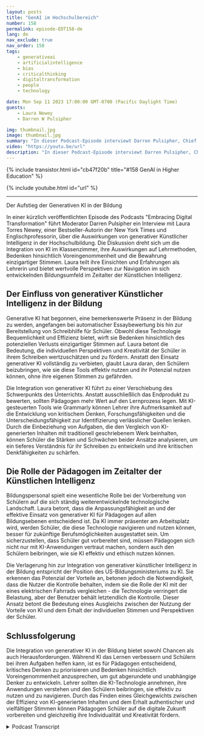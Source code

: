 ```yaml
---
layout: posts
title: "GenAI im Hochschulbereich"
number: 158
permalink: episode-EDT158-de
lang: de
nav_exclude: true
nav_order: 158
tags:
    - generativeai
    - artificialintelligence
    - bias
    - criticalthinking
    - digitaltransformation
    - people
    - technology

date: Mon Sep 11 2023 17:00:00 GMT-0700 (Pacific Daylight Time)
guests:
    - Laura Newey
    - Darren W Pulsipher

img: thumbnail.jpg
image: thumbnail.jpg
summary: "In dieser Podcast-Episode interviewt Darren Pulsipher, Chief Solution Architect im öffentlichen Sektor bei Intel, Laura Torres Newey, eine Bestseller-Autorin der New York Times und Universitätsprofessorin, über die Auswirkungen von generativer KI in der Hochschulbildung. Diese Episode geht auf die Herausforderungen und Chancen ein, die sich durch die Integration von generativer KI im Unterricht ergeben, und hebt die Notwendigkeit von kritischem Denken, die Bedenken hinsichtlich Voreingenommenheit und die Sicherstellung der Bewahrung einzigartiger Stimmen hervor."
video: "https://youtu.be/url"
description: "In dieser Podcast-Episode interviewt Darren Pulsipher, Chief Solution Architect im öffentlichen Sektor bei Intel, Laura Torres Newey, eine Bestseller-Autorin der New York Times und Universitätsprofessorin, über die Auswirkungen von generativer KI in der Hochschulbildung. Diese Episode geht auf die Herausforderungen und Chancen ein, die sich durch die Integration von generativer KI im Unterricht ergeben, und hebt die Notwendigkeit von kritischem Denken, die Bedenken hinsichtlich Voreingenommenheit und die Sicherstellung der Bewahrung einzigartiger Stimmen hervor."
---
```


<div>
{% include transistor.html id="cb47f20b" title="#158 GenAI in Higher Education" %}

{% include youtube.html id="url" %}
</div>

---

Der Aufstieg der Generativen KI in der Bildung

In einer kürzlich veröffentlichten Episode des Podcasts "Embracing Digital Transformation" führt Moderator Darren Pulsipher ein Interview mit Laura Torres Newey, einer Bestseller-Autorin der New York Times und Englischprofessorin, über die Auswirkungen von generativer Künstlicher Intelligenz in der Hochschulbildung. Die Diskussion dreht sich um die Integration von KI im Klassenzimmer, ihre Auswirkungen auf Lehrmethoden, Bedenken hinsichtlich Voreingenommenheit und die Bewahrung einzigartiger Stimmen. Laura teilt ihre Einsichten und Erfahrungen als Lehrerin und bietet wertvolle Perspektiven zur Navigation im sich entwickelnden Bildungsumfeld im Zeitalter der Künstlichen Intelligenz.

## Der Einfluss von generativer Künstlicher Intelligenz in der Bildung

Generative KI hat begonnen, eine bemerkenswerte Präsenz in der Bildung zu werden, angefangen bei automatischer Essaybewertung bis hin zur Bereitstellung von Schreibhilfe für Schüler. Obwohl diese Technologie Bequemlichkeit und Effizienz bietet, wirft sie Bedenken hinsichtlich des potenziellen Verlusts einzigartiger Stimmen auf. Laura betont die Bedeutung, die individuellen Perspektiven und Kreativität der Schüler in ihrem Schreiben wertzuschätzen und zu fördern. Anstatt den Einsatz generativer KI vollständig zu verbieten, glaubt Laura daran, den Schülern beizubringen, wie sie diese Tools effektiv nutzen und ihr Potenzial nutzen können, ohne ihre eigenen Stimmen zu gefährden.

Die Integration von generativer KI führt zu einer Verschiebung des Schwerpunkts des Unterrichts. Anstatt ausschließlich das Endprodukt zu bewerten, sollten Pädagogen mehr Wert auf den Lernprozess legen. Mit KI-gesteuerten Tools wie Grammarly können Lehrer ihre Aufmerksamkeit auf die Entwicklung von kritischem Denken, Forschungsfähigkeiten und die Unterscheidungsfähigkeit zur Identifizierung verlässlicher Quellen lenken. Durch die Einbeziehung von Aufgaben, die den Vergleich von KI-generierten Inhalten mit traditionell geschriebenem Werk beinhalten, können Schüler die Stärken und Schwächen beider Ansätze analysieren, um ein tieferes Verständnis für ihr Schreiben zu entwickeln und ihre kritischen Denkfähigkeiten zu schärfen.

## Die Rolle der Pädagogen im Zeitalter der Künstlichen Intelligenz

Bildungspersonal spielt eine wesentliche Rolle bei der Vorbereitung von Schülern auf die sich ständig weiterentwickelnde technologische Landschaft. Laura betont, dass die Anpassungsfähigkeit an und der effektive Einsatz von generativer KI für Pädagogen auf allen Bildungsebenen entscheidend ist. Da KI immer präsenter am Arbeitsplatz wird, werden Schüler, die diese Technologie navigieren und nutzen können, besser für zukünftige Berufsmöglichkeiten ausgestattet sein. Um sicherzustellen, dass Schüler gut vorbereitet sind, müssen Pädagogen sich nicht nur mit KI-Anwendungen vertraut machen, sondern auch den Schülern beibringen, wie sie KI effektiv und ethisch nutzen können.

Die Verlagerung hin zur Integration von generativer künstlicher Intelligenz in der Bildung entspricht der Position des US-Bildungsministeriums zu KI. Sie erkennen das Potenzial der Vorteile an, betonen jedoch die Notwendigkeit, dass die Nutzer die Kontrolle behalten, indem sie die Rolle der KI mit der eines elektrischen Fahrrads vergleichen - die Technologie verringert die Belastung, aber der Benutzer behält letztendlich die Kontrolle. Dieser Ansatz betont die Bedeutung eines Ausgleichs zwischen der Nutzung der Vorteile von KI und dem Erhalt der individuellen Stimmen und Perspektiven der Schüler.

## Schlussfolgerung

Die Integration von generativer KI in der Bildung bietet sowohl Chancen als auch Herausforderungen. Während KI das Lernen verbessern und Schülern bei ihren Aufgaben helfen kann, ist es für Pädagogen entscheidend, kritisches Denken zu priorisieren und Bedenken hinsichtlich Voreingenommenheit anzusprechen, um gut abgerundete und unabhängige Denker zu entwickeln. Lehrer sollten die KI-Technologie annehmen, ihre Anwendungen verstehen und den Schülern beibringen, sie effektiv zu nutzen und zu navigieren. Durch das Finden eines Gleichgewichts zwischen der Effizienz von KI-generierten Inhalten und dem Erhalt authentischer und vielfältiger Stimmen können Pädagogen Schüler auf die digitale Zukunft vorbereiten und gleichzeitig ihre Individualität und Kreativität fördern.



<details>
<summary> Podcast Transcript </summary>

<p></p>

</details>
